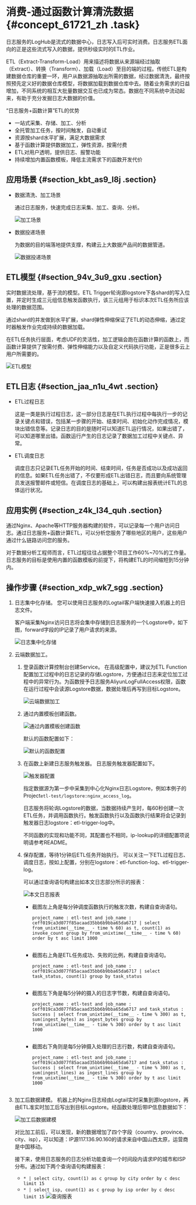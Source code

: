 # 消费-通过函数计算清洗数据 {#concept_61721_zh .task}

日志服务的LogHub是流式的数据中心，日志写入后可实时消费。日志服务ETL面向的正是这些流式写入的数据，提供秒级实时的ETL作业。

ETL（Extract-Transform-Load）用来描述将数据从来源端经过抽取（Extract）、转换（Transform）、加载（Load）至目的端的过程。传统ETL是构建数据仓库的重要一环，用户从数据源抽取出所需的数据，经过数据清洗，最终按照预先定义好的数据仓库模型，将数据加载到数据仓库中去。随着业务需求的日益增加，不同系统的相互大批量数据交互也已成为常态。数据在不同系统中流动起来，有助于充分发掘日志大数据的价值。

“日志服务+函数计算”ETL的优势

-   一站式采集、存储、加工、分析
-   全托管加工任务，按时间触发，自动重试
-   资源按shard水平扩展，满足大数据需求
-   基于函数计算提供数据加工，弹性资源，按需付费
-   ETL对用户透明，提供日志、报警功能
-   持续增加内置函数模板，降低主流需求下的函数开发代价

## 应用场景 {#section_kbt_as9_l8j .section}

-   数据清洗、加工场景

    通过日志服务，快速完成日志采集、加工、查询、分析。

    ![加工场景](http://static-aliyun-doc.oss-cn-hangzhou.aliyuncs.com/assets/img/13202/156862831332403_zh-CN.png)

-   数据投递场景

    为数据的目的端落地提供支撑，构建云上大数据产品间的数据管道。

    ![数据投递场景](http://static-aliyun-doc.oss-cn-hangzhou.aliyuncs.com/assets/img/13202/156862831332404_zh-CN.png)


## ETL模型 {#section_94v_3u9_gxu .section}

实时数据流处理，基于流的模型。ETL Trigger轮询源logstore下各shard的写入位置，并定时生成三元组信息触发函数执行，该三元组用于标识本次ETL任务所应该处理的数据范围。

通过shard的并发做到水平扩展，shard弹性伸缩保证了ETL的动态伸缩，通过定时器触发作业完成持续的数据加载。

在ETL任务执行层面，考虑UDF的灵活性，加工逻辑会跑在函数计算的函数上，而函数计算提供了按需付费、弹性伸缩能力以及自定义代码执行功能，正是很多云上用户所需要的。

![ETL模型](http://static-aliyun-doc.oss-cn-hangzhou.aliyuncs.com/assets/img/13202/156862831332405_zh-CN.png)

## ETL日志 {#section_jaa_n1u_4wt .section}

-   ETL过程日志

    这是一类是执行过程日志，这一部分日志是在ETL执行过程中每执行一步的记录关键点和错误，包括某一步骤的开始、结束时间、初始化动作完成情况，模块出错信息等。记录日志的目的是随时可以知道ETL运行情况，如果出错了，可以知道哪里出错。函数运行产生的日志记录了数据加工过程中关键点、异常。

-   ETL调度日志

    调度日志只记录ETL任务开始的时间、结束时间，任务是否成功以及成功返回的信息。如果ETL任务出错了，不仅要形成ETL出错日志，而且要向系统管理员发送报警邮件或短信。在调度日志的基础上，可以构建出报表统计ETL的总体运行状况。


## 应用实例 {#section_z4k_l34_quh .section}

通过Nginx、Apache等HTTP服务器构建的软件，可以记录每一个用户访问日志。通过日志服务+函数计算ETL，可以分析您服务了哪些地区的用户，这些用户通过什么链路访问您的服务。

对于数据分析工程师而言，ETL过程往往占据整个项目工作60%~70%的工作量。日志服务的目标是使用内置的函数模板的前提下，将构建ETL的时间缩短到15分钟内。

## 操作步骤 {#section_xdp_wk7_sgg .section}

1.  日志集中化存储。 您可以使用日志服务的Logtail客户端快速接入机器上的日志文件。

    客户端采集Nginx访问日志将会集中存储到日志服务的一个Logstore中，如下图，forward字段的IP记录了用户请求的来源。

    ![日志集中化存储](http://static-aliyun-doc.oss-cn-hangzhou.aliyuncs.com/assets/img/13202/156862831332406_zh-CN.png)

2.  云端数据加工。 
    1.  登录函数计算控制台创建Service。 在高级配置中，建议为ETL Function配置加工过程中的日志记录的存储Logstore，方便通过日志来定位加工过程中的异常行为。为函数授予日志服务AliyunLogFullAccess权限，函数在运行过程中会读源Logstore数据，数据处理后再写到目标Logstore。

        ![云端数据加工](http://static-aliyun-doc.oss-cn-hangzhou.aliyuncs.com/assets/img/13202/156862831332407_zh-CN.png)

    2.  通过内置模板创建函数。 

        ![通过内置模板创建函数](http://static-aliyun-doc.oss-cn-hangzhou.aliyuncs.com/assets/img/13202/156862831332408_zh-CN.png)

        默认的函数配置如下：

        ![默认的函数配置](http://static-aliyun-doc.oss-cn-hangzhou.aliyuncs.com/assets/img/13202/156862831432409_zh-CN.png)

    3.  在函数上新建日志服务触发器。 日志服务触发器配置如下。

        ![触发器配置](http://static-aliyun-doc.oss-cn-hangzhou.aliyuncs.com/assets/img/13202/156862831432410_zh-CN.png)

        指定数据源为第一步中采集到中心化Nginx日志Logstore，例如本例子的Project`etl-test/logstore:nginx_access_log`。

        日志服务将轮询Logstore的数据，当数据持续产生时，每60秒创建一次ETL任务，并调用函数执行。触发函数执行以及函数执行结果将会记录到触发器日志logstore：etl-trigger-log中。

        不同函数的实现和功能不同，其配置也不相同，ip-lookup的详细配置项说明请参考README。

    4.  保存配置，等待1分钟后ETL任务开始执行。 可以关注一下ETL过程日志、调度日志，按如上配置，分别在logstore：etl-function-log、etl-trigger-log。

        可以通过查询语句构建出如本文日志部分所示的报表：

        ![本文日志报表](http://static-aliyun-doc.oss-cn-hangzhou.aliyuncs.com/assets/img/13202/156862831432411_zh-CN.png)

        -   截图左上角是每分钟调度函数执行的触发次数，构建自查询语句。

            ``` {#codeblock_uug_zyo_440}
            project_name : etl-test and job_name : ceff019ca3d077f85acaad35bb6b9bba65da6717 | select from_unixtime(__time__ - time % 60) as t, count(1) as invoke_count group by from_unixtime(__time__ - time % 60) order by t asc limit 1000
            											
            ```

        -   截图右上角是ETL任务成功、失败的比例，构建自查询语句。

            ``` {#codeblock_qw6_ns7_cfx}
            project_name : etl-test and job_name : ceff019ca3d077f85acaad35bb6b9bba65da6717 | select task_status, count(1) group by task_status
            											
            ```

        -   截图左下角是每5分钟的摄入的日志字节数，构建自查询语句。

            ``` {#codeblock_01y_93k_hmg}
            project_name : etl-test and job_name : ceff019ca3d077f85acaad35bb6b9bba65da6717 and task_status : Success | select from_unixtime(__time__ - time % 300) as t, sum(ingest_bytes) as ingest_bytes group by from_unixtime(__time__ - time % 300) order by t asc limit 1000
            											
            ```

        -   截图右下角则是每5分钟摄入处理的日志行数，构建自查询语句。

            ``` {#codeblock_pu6_727_tpt}
            project_name : etl-test and job_name : ceff019ca3d077f85acaad35bb6b9bba65da6717 and task_status : Success | select from_unixtime(__time__ - time % 300) as t, sum(ingest_lines) as ingest_lines group by from_unixtime(__time__ - time % 300) order by t asc limit 1000
            											
            ```

3.  加工后数据建模。 机器上的Nginx日志经由Logtail实时采集到源logstore，再由ETL准实时加工后写出到目标Logstore。经函数处理后带IP信息数据如下：

    ![加工后数据建模](http://static-aliyun-doc.oss-cn-hangzhou.aliyuncs.com/assets/img/13202/156862831432412_zh-CN.png)

    对比加工前后，可以发现，新的数据增加了四个字段（country、province、city、isp），可以知道：IP源117.136.90.160的请求来自中国山西太原，运营商是中国移动。

    接下来，使用日志服务的日志分析功能查询一个时间段内请求IP的城市和ISP分布。通过如下两个查询语句构建报表：

    -   `* | select city, count(1) as c group by city order by c desc limit 15`
    -   `* | select isp, count(1) as c group by isp order by c desc limit 15`
    ![查询报表](http://static-aliyun-doc.oss-cn-hangzhou.aliyuncs.com/assets/img/13202/156862831432413_zh-CN.png)


